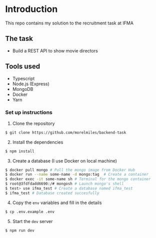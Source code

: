 # Introduction

This repo contains my solution to the recruitment task at IFMA

## The task

- Build a REST API to show movie directors

## Tools used

- Typescript
- Node.js (Express)
- MongoDB
- Docker
- Yarn

### Set up instructions

1. Clone the repository

```sh
$ git clone https://github.com/morelmiles/backend-task
```

2. Install the dependencies

```sh
$ npm install
```

3. Create a database (I use Docker on local machine)

```sh
$ docker pull mongo # Pull the mongo image from Docker Hub
$ docker run --name some-name -d mongo:tag  # Create a container
$ docker exec -it some-name sh # Terminal for the mongo container
$ root@3fdfdadd6690:/# mongosh # Launch mongo's shell
$ test> use ifma_test # Create a database named ifma_test
$ ifma_test # Database created succesfully
```

4. Copy the `env` variables and fill in the details

```sh
$ cp .env.example .env
```

5. Start the `dev` server

```sh
$ npm run dev
```
